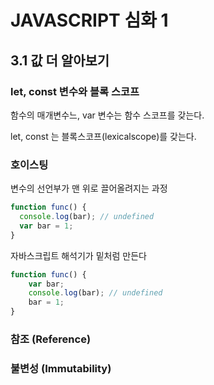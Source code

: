 # JAVASCRIPT 심화 1

## 3.1 값 더 알아보기

### let, const 변수와 블록 스코프

함수의 매개변수느, var 변수는 함수 스코프를 갖는다.

let, const 는 블록스코프(lexicalscope)를 갖는다.

### 호이스팅

변수의 선언부가 맨 위로 끌어올려지는 과정

```js
function func() {
  console.log(bar); // undefined
  var bar = 1;
}
```
자바스크립트 해석기가 밑처럼 만든다
```js
function func() {
    var bar;
    console.log(bar); // undefined
    bar = 1;
}
```

### 참조 (Reference)

### 불변성 (Immutability)
